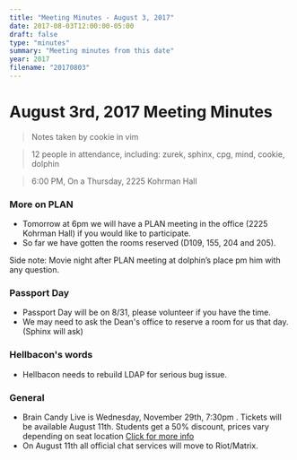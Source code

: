 ```yaml
---
title: "Meeting Minutes - August 3, 2017"
date: 2017-08-03T12:00:00-05:00
draft: false
type: "minutes"
summary: "Meeting minutes from this date"
year: 2017
filename: "20170803"
---
```


# August 3rd, 2017 Meeting Minutes
> Notes taken by cookie in vim

> 12 people in attendance, including: zurek, sphinx, cpg, mind, cookie, dolphin

> 6:00 PM, On a Thursday, 2225 Kohrman Hall

### More on PLAN
* Tomorrow at 6pm we will have a PLAN meeting in the office (2225 Kohrman Hall) if you would like to participate.
* So far we have gotten the rooms reserved (D109, 155, 204 and 205).

Side note: Movie night after PLAN meeting at dolphin’s place pm him with any question.
### Passport Day
* Passport Day will be on 8/31, please volunteer if you have the time.
* We may need to ask the Dean's office to reserve a room for us that day. (Sphinx will ask)
### Hellbacon's words
* Hellbacon needs to rebuild LDAP for serious bug issue.
### General
* Brain Candy Live is Wednesday, November 29th, 7:30pm . Tickets will be available August 11th. Students get a 50% discount, prices vary depending on seat location [Click for more info](http://www.millerauditorium.com/brain-candy-live)   
* On August 11th all official chat services will move to Riot/Matrix.

